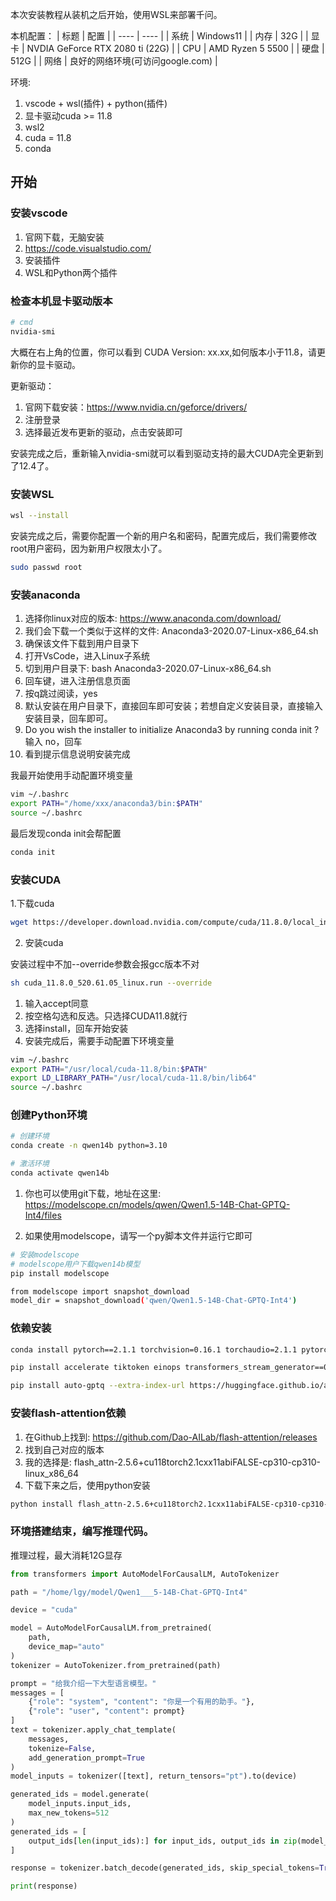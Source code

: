 本次安装教程从装机之后开始，使用WSL来部署千问。

本机配置：
|  标题   | 配置  |
|  ----  | ----  |
| 系统  | Windows11 |
| 内存  | 32G |
| 显卡  | NVDIA GeForce RTX 2080 ti (22G) |
| CPU  | AMD Ryzen 5 5500 |
| 硬盘  | 512G |
| 网络  | 良好的网络环境(可访问google.com) |

环境:
1. vscode + wsl(插件) + python(插件)
2. 显卡驱动cuda >= 11.8
3. wsl2
4. cuda = 11.8
5. conda

## 开始


### 安装vscode

1. 官网下载，无脑安装
2. https://code.visualstudio.com/
3. 安装插件
4. WSL和Python两个插件

### 检查本机显卡驱动版本

```sh
# cmd
nvidia-smi
```

大概在右上角的位置，你可以看到 CUDA Version: xx.xx,如何版本小于11.8，请更新你的显卡驱动。

更新驱动：

1. 官网下载安装：https://www.nvidia.cn/geforce/drivers/
2. 注册登录
3. 选择最近发布更新的驱动，点击安装即可

安装完成之后，重新输入nvidia-smi就可以看到驱动支持的最大CUDA完全更新到了12.4了。

### 安装WSL

```sh
wsl --install
```

安装完成之后，需要你配置一个新的用户名和密码，配置完成后，我们需要修改root用户密码，因为新用户权限太小了。

```sh
sudo passwd root
```

### 安装anaconda

1. 选择你linux对应的版本: https://www.anaconda.com/download/
2. 我们会下载一个类似于这样的文件: Anaconda3-2020.07-Linux-x86_64.sh
3. 确保该文件下载到用户目录下
4. 打开VsCode，进入Linux子系统
5. 切到用户目录下: bash Anaconda3-2020.07-Linux-x86_64.sh
6. 回车键，进入注册信息页面
7. 按q跳过阅读，yes
8. 默认安装在用户目录下，直接回车即可安装；若想自定义安装目录，直接输入安装目录，回车即可。
9. Do you wish the installer to initialize Anaconda3 by running conda init ? 输入 no，回车
10. 看到提示信息说明安装完成

我最开始使用手动配置环境变量

```sh
vim ~/.bashrc
export PATH="/home/xxx/anaconda3/bin:$PATH"
source ~/.bashrc
```
最后发现conda init会帮配置

```sh
conda init
```

### 安装CUDA

1.下载cuda 

```sh
wget https://developer.download.nvidia.com/compute/cuda/11.8.0/local_installers/cuda_11.8.0_520.61.05_linux.run
```

2. 安装cuda

安装过程中不加--override参数会报gcc版本不对

```sh
sh cuda_11.8.0_520.61.05_linux.run --override
```

1. 输入accept同意
2. 按空格勾选和反选。只选择CUDA11.8就行
3. 选择install，回车开始安装
4. 安装完成后，需要手动配置下环境变量

```sh
vim ~/.bashrc
export PATH="/usr/local/cuda-11.8/bin:$PATH"
export LD_LIBRARY_PATH="/usr/local/cuda-11.8/bin/lib64"
source ~/.bashrc
```

### 创建Python环境

```sh
# 创建环境
conda create -n qwen14b python=3.10

# 激活环境
conda activate qwen14b
```

1. 你也可以使用git下载，地址在这里: https://modelscope.cn/models/qwen/Qwen1.5-14B-Chat-GPTQ-Int4/files

2. 如果使用modelscope，请写一个py脚本文件并运行它即可

```sh
# 安装modelscope
# modelscope用户下载qwen14b模型
pip install modelscope
```

```sh
from modelscope import snapshot_download
model_dir = snapshot_download('qwen/Qwen1.5-14B-Chat-GPTQ-Int4')
```

### 依赖安装

```sh
conda install pytorch==2.1.1 torchvision=0.16.1 torchaudio=2.1.1 pytorch-cuda=11.8 -c pytorch -c nvidia

pip install accelerate tiktoken einops transformers_stream_generator==0.0.4 scipy optimum peft transformers streamlit modelscope chardet

pip install auto-gptq --extra-index-url https://huggingface.github.io/autogptq-index/whl/cu118/
```

### 安装flash-attention依赖

1. 在Github上找到: https://github.com/Dao-AILab/flash-attention/releases
2. 找到自己对应的版本
3. 我的选择是: flash_attn-2.5.6+cu118torch2.1cxx11abiFALSE-cp310-cp310-linux_x86_64
4. 下载下来之后，使用python安装

```sh
python install flash_attn-2.5.6+cu118torch2.1cxx11abiFALSE-cp310-cp310-linux_x86_64
```

### 环境搭建结束，编写推理代码。

推理过程，最大消耗12G显存

```py
from transformers import AutoModelForCausalLM, AutoTokenizer

path = "/home/lgy/model/Qwen1___5-14B-Chat-GPTQ-Int4"

device = "cuda" 

model = AutoModelForCausalLM.from_pretrained(
    path,
    device_map="auto"
)
tokenizer = AutoTokenizer.from_pretrained(path)

prompt = "给我介绍一下大型语言模型。"
messages = [
    {"role": "system", "content": "你是一个有用的助手。"},
    {"role": "user", "content": prompt}
]
text = tokenizer.apply_chat_template(
    messages,
    tokenize=False,
    add_generation_prompt=True
)
model_inputs = tokenizer([text], return_tensors="pt").to(device)

generated_ids = model.generate(
    model_inputs.input_ids,
    max_new_tokens=512
)
generated_ids = [
    output_ids[len(input_ids):] for input_ids, output_ids in zip(model_inputs.input_ids, generated_ids)
]

response = tokenizer.batch_decode(generated_ids, skip_special_tokens=True)[0]

print(response)
```

